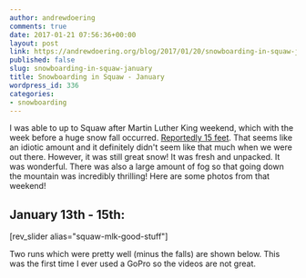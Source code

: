 ```yaml
---
author: andrewdoering
comments: true
date: 2017-01-21 07:56:36+00:00
layout: post
link: https://andrewdoering.org/blog/2017/01/20/snowboarding-in-squaw-january/
published: false
slug: snowboarding-in-squaw-january
title: Snowboarding in Squaw - January
wordpress_id: 336
categories:
- snowboarding
---
```


I was able to up to Squaw after Martin Luther King weekend, which with the week before a huge snow fall occurred. [Reportedly 15 feet](http://squawalpine.com/explore/blog/15-feet-snow-squaw-valley-alpine-meadows-breaks-45-year-historic-record-january?season=winter). That seems like an idiotic amount and it definitely didn't seem like that much when we were out there. However, it was still great snow! It was fresh and unpacked. It was wonderful. There was also a large amount of fog so that going down the mountain was incredibly thrilling! Here are some photos from that weekend!



## January 13th - 15th:



[rev_slider alias="squaw-mlk-good-stuff"]

Two runs which were pretty well (minus the falls) are shown below. This was the first time I ever used a GoPro so the videos are not great.






